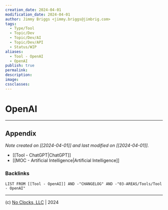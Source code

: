 ```yaml
---
creation_date: 2024-04-01
modification_date: 2024-04-01
author: Jimmy Briggs <jimmy.briggs@jimbrig.com>
tags:
  - Type/Tool
  - Topic/Dev
  - Topic/Dev/AI
  - Topic/Dev/API
  - Status/WIP
aliases:
  - Tool - OpenAI
  - OpenAI
publish: true
permalink:
description:
image:
cssclasses:
---
```


# OpenAI

***

## Appendix

*Note created on [[2024-04-01]] and last modified on [[2024-04-01]].*

- [[Tool - ChatGPT|ChatGPT]]
- [[MOC - Artificial Intelligence|Artificial Intelligence]]

### Backlinks

```dataview
LIST FROM [[Tool - OpenAI]] AND -"CHANGELOG" AND -"03-AREAS/Tools/Tool - OpenAI"
```

***

(c) [No Clocks, LLC](https://github.com/noclocks) | 2024